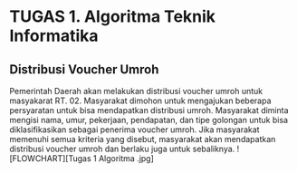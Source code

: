 # TUGAS 1. Algoritma Teknik Informatika

## Distribusi Voucher Umroh
Pemerintah Daerah akan melakukan distribusi voucher umroh untuk masyakarat RT. 02. Masyarakat dimohon untuk mengajukan beberapa persyaratan untuk bisa mendapatkan distribusi umroh. Masyarakat diminta mengisi nama, umur, pekerjaan, pendapatan, dan tipe golongan untuk bisa diklasifikasikan sebagai penerima voucher umroh. Jika masyarakat memenuhi semua kriteria yang disebut, masyarakat akan mendapatkan distribusi voucher umroh dan berlaku juga untuk sebaliknya.
 ![FLOWCHART][Tugas 1 Algoritma .jpg]